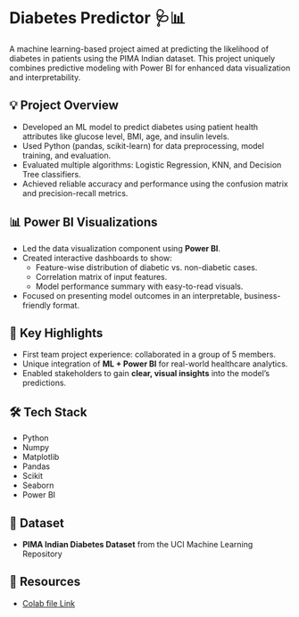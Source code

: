 # Diabetes Predictor 🩺📊

A machine learning-based project aimed at predicting the likelihood of diabetes in patients using the PIMA Indian dataset. This project uniquely combines predictive modeling with Power BI for enhanced data visualization and interpretability.

## 💡 Project Overview
- Developed an ML model to predict diabetes using patient health attributes like glucose level, BMI, age, and insulin levels.
- Used Python (pandas, scikit-learn) for data preprocessing, model training, and evaluation.
- Evaluated multiple algorithms: Logistic Regression, KNN, and Decision Tree classifiers.
- Achieved reliable accuracy and performance using the confusion matrix and precision-recall metrics.

## 📊 Power BI Visualizations
- Led the data visualization component using **Power BI**.
- Created interactive dashboards to show:
  - Feature-wise distribution of diabetic vs. non-diabetic cases.
  - Correlation matrix of input features.
  - Model performance summary with easy-to-read visuals.
- Focused on presenting model outcomes in an interpretable, business-friendly format.

## 🎯 Key Highlights
- First team project experience: collaborated in a group of 5 members.
- Unique integration of **ML + Power BI** for real-world healthcare analytics.
- Enabled stakeholders to gain **clear, visual insights** into the model’s predictions.

## 🛠️ Tech Stack
- Python
- Numpy
- Matplotlib
- Pandas
- Scikit
- Seaborn
- Power BI

## 📁 Dataset
- **PIMA Indian Diabetes Dataset** from the UCI Machine Learning Repository

## 📎 Resources
- [Colab file Link]([https://onedrive.live.com/....](https://colab.research.google.com/drive/1yOOTPBQV6AoqylKABAyIuC5N3aN9Uzel?usp=sharing)) 


